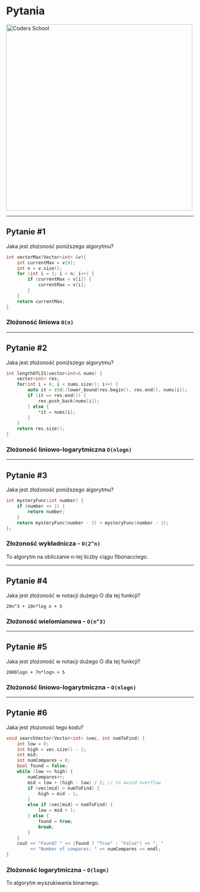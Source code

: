 <!-- .slide: data-background="#111111" -->

# Pytania

<a href="https://coders.school">
    <img width="500" src="../img/coders_school_logo.png" alt="Coders School" class="plain">
</a>

___

## Pytanie #1

Jaka jest złożoność poniższego algorytmu?
<!-- .element: class="fragment fade-in" -->

```cpp
int vectorMax(Vector<int> &v){
    int currentMax = v[0];
    int n = v.size();
    for (int i = 1; i < n; i++) {
        if (currentMax < v[i]) {
            currentMax = v[i];
        }
    }
    return currentMax;
}
```
<!-- .element: class="fragment fade-in" -->

### Złożoność liniowa `O(n)`
<!-- .element: class="fragment fade-in" -->

___

## Pytanie #2

Jaka jest złożoność poniższego algorytmu?
<!-- .element: class="fragment fade-in" -->

```cpp
int lengthOfLIS(vector<int>& nums) {
    vector<int> res;
    for(int i = 0; i < nums.size(); i++) {
        auto it = std::lower_bound(res.begin(), res.end(), nums[i]);
        if (it == res.end()) {
            res.push_back(nums[i]);
        } else {
            *it = nums[i];
        }
    }
    return res.size();
}
```
<!-- .element: class="fragment fade-in" -->

### Złożoność liniowo-logarytmiczna `O(nlogn)`
<!-- .element: class="fragment fade-in" -->

___

## Pytanie #3

Jaka jest złożoność poniższego algorytmu?
<!-- .element: class="fragment fade-in" -->

```cpp
int mysteryFunc(int number) {
    if (number <= 1) {
        return number;
    }
    return mysteryFunc(number - 2) + mysteryFunc(number - 1);
};
```
<!-- .element: class="fragment fade-in" -->

### Złożoność wykładnicza - `O(2^n)`
<!-- .element: class="fragment fade-in" -->

To algorytm na obliczanie n-tej liczby ciągu fibonacciego.
<!-- .element: class="fragment fade-in" -->

___

## Pytanie #4

Jaka jest złożoność w notacji dużego O dla tej funkcji?
<!-- .element: class="fragment fade-in" -->

```text
20n^3 + 10n*log n + 5
```
<!-- .element: class="fragment fade-in" -->

### Złożoność wielomianowa - `O(n^3)`
<!-- .element: class="fragment fade-in" -->

___

## Pytanie #5

Jaka jest złożoność w notacji dużego O dla tej funkcji?
<!-- .element: class="fragment fade-in" -->

```text
2000logn + 7n*logn + 5
```
<!-- .element: class="fragment fade-in" -->

### Złożoność liniowo-logarytmiczna - `O(nlogn)`
<!-- .element: class="fragment fade-in" -->

___
<!-- .slide: style="font-size: 0.7em" -->

## Pytanie #6

Jaka jest złożoność tego kodu?
<!-- .element: class="fragment fade-in" -->

```cpp
void searchVector(Vector<int> &vec, int numToFind) {
    int low = 0;
    int high = vec.size() - 1;
    int mid;
    int numCompares = 0;
    bool found = false;
    while (low <= high) {
        numCompares++;
        mid = low + (high - low) / 2; // to avoid overflow
        if (vec[mid] > numToFind) {
            high = mid - 1;
        }
        else if (vec[mid] < numToFind) {
            low = mid + 1;
        } else {
            found = true;
            break;
        }
    }
    cout << "Found? " << (found ? "True" : "False") << ", "
         << "Number of compares: " << numCompares << endl;
}
```
<!-- .element: class="fragment fade-in" -->

### Złożoność logarytmiczna - `O(logn)`
<!-- .element: class="fragment fade-in" -->

To algorytm wyszukiwania binarnego.
<!-- .element: class="fragment fade-in" -->
